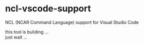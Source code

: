 # ncl-vscode-support
NCL (NCAR Command Language) support for Visual Studio Code

this tool is buliding ...<br>just wait ...